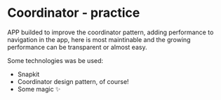 # Coordinator - practice

APP builded to improve the coordinator pattern, adding performance to navigation in the app, here is most maintinable and the growing performance can be transparent or almost easy.

Some technologies was be used:
- Snapkit
- Coordinator design pattern, of course!
- Some magic ✨
